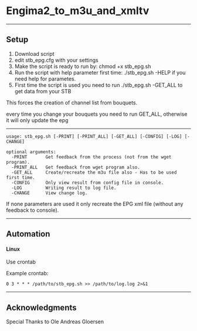 # Engima2_to_m3u_and_xmltv


---

## Setup
1) Download script 
2) edit stb_epg.cfg with your settings
3) Make the script is ready to run by: chmod +x stb_epg.sh
4) Run the script with help parameter first time: ./stb_epg.sh -HELP if you need help for parametes.
5) First time the script is used you need to run ./stb_epg.sh -GET_ALL 
to get data from your STB

This forces the creation of channel list from bouquets.

every time you change your bouquets you need to run GET_ALL, otherwise it will only update the epg

---

```
usage: stb_epg.sh [-PRINT] [-PRINT_ALL] [-GET_ALL] [-CONFIG] [-LOG] [-CHANGE]

optional arguments:
  -PRINT       Get feedback from the process (not from the wget program).
  -PRINT_ALL   Get feedback from wget program also.
  -GET_ALL     Create/recreate the m3u file also - Has to be used first time.
  -CONFIG      Only view result from config file in console.
  -LOG         Writing result to log file.
  -CHANGE      View change log.

  ```
  If none parameters are used it only recreate the EPG xml file (without any feedback to console).

---

## Automation 
#### Linux
Use crontab 

Example crontab:

`0 3 * * * /path/to/stb_epg.sh >> /path/to/log.log 2>&1`

---

## Acknowledgments
Special Thanks to Ole Andreas Gloersen

